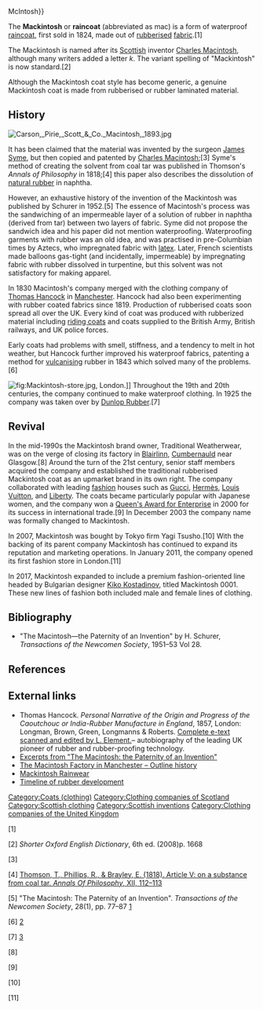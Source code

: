 McIntosh}}

The **Mackintosh** or **raincoat** (abbreviated as mac) is a form of
waterproof [raincoat](raincoat "wikilink"), first sold in 1824, made out
of [rubberised](rubber "wikilink") [fabric](textile "wikilink").[1]

The Mackintosh is named after its [Scottish](Scotland "wikilink")
inventor [Charles Macintosh](Charles_Macintosh "wikilink"), although
many writers added a letter *k*. The variant spelling of "Mackintosh" is
now standard.[2]

Although the Mackintosh coat style has become generic, a genuine
Mackintosh coat is made from rubberised or rubber laminated material.

## History

![](Carson,_Pirie,_Scott_&_Co._Macintosh,_1893.jpg "Carson,_Pirie,_Scott_&_Co._Macintosh,_1893.jpg")

It has been claimed that the material was invented by the surgeon [James
Syme](James_Syme "wikilink"), but then copied and patented by [Charles
Macintosh](Charles_Macintosh "wikilink");[3] Syme's method of creating
the solvent from coal tar was published in Thomson's *Annals of
Philosophy* in 1818;[4] this paper also describes the dissolution of
[natural rubber](natural_rubber "wikilink") in naphtha.

However, an exhaustive history of the invention of the Mackintosh was
published by Schurer in 1952.[5] The essence of Macintosh's process was
the sandwiching of an impermeable layer of a solution of rubber in
naphtha (derived from tar) between two layers of fabric. Syme did not
propose the sandwich idea and his paper did not mention waterproofing.
Waterproofing garments with rubber was an old idea, and was practised in
pre-Columbian times by Aztecs, who impregnated fabric with
[latex](Natural_rubber#Prehistoric_uses "wikilink"). Later, French
scientists made balloons gas-tight (and incidentally, impermeable) by
impregnating fabric with rubber dissolved in turpentine, but this
solvent was not satisfactory for making apparel.

In 1830 Macintosh's company merged with the clothing company of [Thomas
Hancock](Thomas_Hancock_(inventor) "wikilink") in
[Manchester](Manchester "wikilink"). Hancock had also been experimenting
with rubber coated fabrics since 1819. Production of rubberised coats
soon spread all over the UK. Every kind of coat was produced with
rubberized material including [riding coats](riding_coat "wikilink") and
coats supplied to the British Army, British railways, and UK police
forces.

Early coats had problems with smell, stiffness, and a tendency to melt
in hot weather, but Hancock further improved his waterproof fabrics,
patenting a method for [vulcanising](sulfur_vulcanisation "wikilink")
rubber in 1843 which solved many of the problems.[6]

![](Mackintosh-store.jpg "fig:Mackintosh-store.jpg"), London.\]\]
Throughout the 19th and 20th centuries, the company continued to make
waterproof clothing. In 1925 the company was taken over by [Dunlop
Rubber](Dunlop_Rubber "wikilink").[7]

## Revival

In the mid-1990s the Mackintosh brand owner, Traditional Weatherwear,
was on the verge of closing its factory in
[Blairlinn](Blairlinn "wikilink"), [Cumbernauld](Cumbernauld "wikilink")
near Glasgow.[8] Around the turn of the 21st century, senior staff
members acquired the company and established the traditional rubberised
Mackintosh coat as an upmarket brand in its own right. The company
collaborated with leading [fashion](Fashion_design "wikilink") houses
such as [Gucci](Gucci "wikilink"), [Hermès](Hermès "wikilink"), [Louis
Vuitton](Louis_Vuitton "wikilink"), and
[Liberty](Liberty_(department_store) "wikilink"). The coats became
particularly popular with Japanese women, and the company won a [Queen's
Award for Enterprise](Queen's_Award_for_Enterprise "wikilink") in 2000
for its success in international trade.[9] In December 2003 the company
name was formally changed to Mackintosh.

In 2007, Mackintosh was bought by Tokyo firm Yagi Tsusho.[10] With the
backing of its parent company Mackintosh has continued to expand its
reputation and marketing operations. In January 2011, the company opened
its first fashion store in London.[11]

In 2017, Mackintosh expanded to include a premium fashion-oriented line
headed by Bulgarian designer [Kiko
Kostadinov](Kiko_Kostadinov "wikilink"), titled Mackintosh 0001. These
new lines of fashion both included male and female lines of clothing.

## Bibliography

-   "The Macintosh—the Paternity of an Invention" by H. Schurer,
    *Transactions of the Newcomen Society*, 1951–53 Vol 28.

## References

## External links

-   Thomas Hancock. *Personal Narrative of the Origin and Progress of
    the Caoutchouc or India-Rubber Manufacture in England*, 1857,
    London: Longman, Brown, Green, Longmanns & Roberts. [Complete e-text
    scanned and edited by L.
    Element.](https://web.archive.org/web/20070922112012/http://www.lakelandelements.com/rainwearhistory/hancock_personal_narrative.htm)–
    autobiography of the leading UK pioneer of rubber and
    rubber-proofing technology.
-   [Excerpts from "The Macintosh: the Paternity of an
    Invention"](https://web.archive.org/web/20091215015110/http://www.newcomen.com/excerpts/macintosh/index.htm)
-   [The Macintosh Factory in Manchester – Outline
    history](https://web.archive.org/web/20080513191821/http://www.lakelandelements.com/rainwearhistory/macintoshfactory.htm)
-   [Mackintosh
    Rainwear](https://web.archive.org/web/20060624204207/http://www.mackintoshrainwear.com/History.htm)
-   [Timeline of rubber
    development](https://web.archive.org/web/20071030182223/http://www.bouncing-balls.com/timeline/timeline3.htm)

[Category:Coats (clothing)](Category:Coats_(clothing) "wikilink")
[Category:Clothing companies of
Scotland](Category:Clothing_companies_of_Scotland "wikilink")
[Category:Scottish clothing](Category:Scottish_clothing "wikilink")
[Category:Scottish inventions](Category:Scottish_inventions "wikilink")
[Category:Clothing companies of the United
Kingdom](Category:Clothing_companies_of_the_United_Kingdom "wikilink")

[1]

[2] *Shorter Oxford English Dictionary*, 6th ed. (2008)p. 1668

[3]

[4] [Thomson, T., Phillips, R., & Brayley, E. (1818). Article V: on a
substance from coal tar. *Annals Of Philosophy*, XII,
112–113](https://books.google.com/books?id=tGY7AQAAIAAJ&printsec=frontcover&dq=annals+of+philosophy+volume+12+thomson+1818&hl=en&sa=X&ved=0ahUKEwj1ua-i8OLLAhWFFpQKHTPKBUEQ6AEIHDAA#v=onepage&q=annals%20of%20philosophy%20volume%2012%20thomson%201818&f=false)

[5] "The Macintosh: The Paternity of an Invention". *Transactions of the
Newcomen Society*, 28(1), pp. 77–87
[1](http://www.maneyonline.com/doi/abs/10.1179/tns.1951.005)

[6] [2](http://www.belfasttelegraph.co.uk/life/return-of-the-mac-28065280.html)

[7] [3](http://www.competition/commission.org.uk/rep_pub/reports/1950_1959/fulltext/012c18.pdf)

[8]

[9]

[10]

[11]